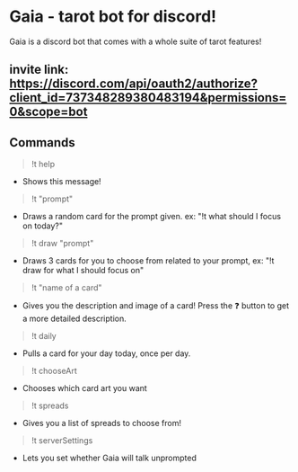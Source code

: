# Gaia - tarot bot for discord!
Gaia is a discord bot that comes with a whole suite of tarot features!

## invite link: https://discord.com/api/oauth2/authorize?client_id=737348289380483194&permissions=0&scope=bot

## Commands
>!t help


- Shows this message!


>!t "prompt"
>

- Draws a random card for the prompt given. ex: "!t what should I focus on today?"


>!t draw "prompt"
>

- Draws 3 cards for you to choose from related to your prompt, ex: "!t draw for what I should focus on"


>!t "name of a card"
>

- Gives you the description and image of a card! Press the :question: button to get a more detailed description.


>!t daily
>

- Pulls a card for your day today, once per day.


>!t chooseArt
>

- Chooses which card art you want


>!t spreads
- Gives you a list of spreads to choose from!

>!t serverSettings
- Lets you set whether Gaia will talk unprompted
